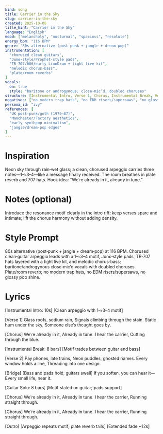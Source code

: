 ```yaml
---
kind: song
title: Carrier in the Sky
slug: carrier-in-the-sky
created: 2025-10-06
title_hint: "Carrier in the Sky"
language: "English"
mood: ["melancholy", "nocturnal", "spacious", "resolute"]
energy_bpm: "116 BPM"
genre: "80s alternative (post‑punk + jangle + dream‑pop)"
instrumentation: [
  "chorused clean guitars",
  "Juno‑style/Prophet‑style pads",
  "TR‑707/606/early LinnDrum + tight live kit",
  "melodic chorus‑bass",
  "plate/room reverbs"
]
vocals:
  on: true
  style: "baritone or androgynous; close‑mic’d; doubled choruses"
structure: [Instrumental Intro, Verse 1, Chorus, Instrumental Break, Verse 2, Bridge, Guitar Solo, Chorus, Chorus, Outro]
negatives: ["no modern trap hats", "no EDM risers/supersaws", "no glossy pop shine", "no auto‑tune sheen"]
persona_id: "ivy"
references: [
  "UK post‑punk/goth (1979–87)",
  "Manchester/Factory aesthetics",
  "early synthpop minimalism",
  "jangle/dream‑pop edges"
]
---
```


# Inspiration
Neon sky through rain‑wet glass; a clean, chorused arpeggio carries three notes—1–♭3–4—like a message finally received. The room breathes in plate reverb and 707 hats. Hook idea: “We’re already in it, already in tune.”

# Notes (optional)
Introduce the resonance motif clearly in the intro riff; keep verses spare and intimate; lift the chorus harmony without adding density.

# Style Prompt
80s alternative (post‑punk + jangle + dream‑pop) at 116 BPM. Chorused clean‑guitar arpeggio leads with a 1–♭3–4 motif, Juno‑style pads, TR‑707 hats layered with a tight live kit, and melodic chorus‑bass; baritone/androgynous close‑mic’d vocals with doubled choruses. Plate/room reverb; no modern trap hats, no EDM risers/supersaws, no glossy pop shine.

# Lyrics
[Instrumental Intro: 10s]
[Clean arpeggio with 1–♭3–4 motif]

[Verse 1]
Glass roofs, sodium rain,
Signals climbing through the stain.
Static hum under the sky,
Someone else’s thought goes by.

[Chorus]
We’re already in it,
Already in tune.
I hear the carrier,
Cutting through the blue.

[Instrumental Break: 8 bars]
[Motif trades between guitar and bass]

[Verse 2]
Pay phones, late trains,
Neon puddles, ghosted names.
Every window holds a line,
Threading into one design.

[Bridge]
[Bass and pads hold; guitars swell]
If you soften, you can hear it—
Every small life, near it.

[Guitar Solo: 8 bars]
[Motif stated on guitar; pads support]

[Chorus]
We’re already in it,
Already in tune.
I hear the carrier,
Running straight through.

[Chorus]
We’re already in it,
Already in tune.
I hear the carrier,
Running straight through.

[Outro]
[Arpeggio repeats motif; plate reverb tails]
[Extended fade ~12s]
